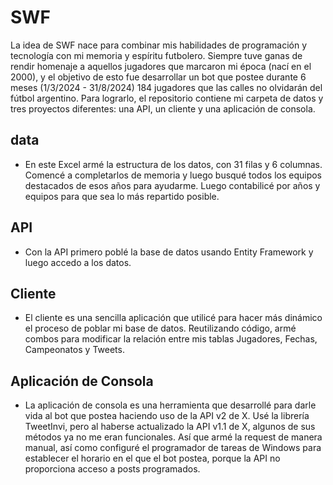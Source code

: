# SWF

La idea de SWF nace para combinar mis habilidades de programación y tecnología con mi memoria y espíritu futbolero. Siempre tuve ganas de rendir homenaje a aquellos jugadores que marcaron mi época (nací en el 2000), y el objetivo de esto fue desarrollar un bot que postee durante 6 meses (1/3/2024 - 31/8/2024) 184 jugadores que las calles no olvidarán del fútbol argentino. Para lograrlo, el repositorio contiene mi carpeta de datos y tres proyectos diferentes: una API, un cliente y una aplicación de consola.

## data

- En este Excel armé la estructura de los datos, con 31 filas y 6 columnas. Comencé a completarlos de memoria y luego busqué todos los equipos destacados de esos años para ayudarme. Luego contabilicé por años y equipos para que sea lo más repartido posible.


## API

- Con la API primero poblé la base de datos usando Entity Framework y luego accedo a los datos.

## Cliente

- El cliente es una sencilla aplicación que utilicé para hacer más dinámico el proceso de poblar mi base de datos. Reutilizando código, armé combos para modificar la relación entre mis tablas Jugadores, Fechas, Campeonatos y Tweets.

## Aplicación de Consola

- La aplicación de consola es una herramienta que desarrollé para darle vida al bot que postea haciendo uso de la API v2 de X. Usé la librería TweetInvi, pero al haberse actualizado la API v1.1 de X, algunos de sus métodos ya no me eran funcionales. Así que armé la request de manera manual, así como configuré el programador de tareas de Windows para establecer el horario en el que el bot postea, porque la API no proporciona acceso a posts programados.

